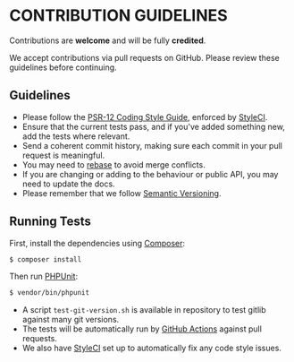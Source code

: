 # CONTRIBUTION GUIDELINES

Contributions are **welcome** and will be fully **credited**.

We accept contributions via pull requests on GitHub. Please review these guidelines before continuing.

## Guidelines

* Please follow the [PSR-12 Coding Style Guide](https://www.php-fig.org/psr/psr-12/), enforced by [StyleCI](https://styleci.io/).
* Ensure that the current tests pass, and if you've added something new, add the tests where relevant.
* Send a coherent commit history, making sure each commit in your pull request is meaningful.
* You may need to [rebase](https://git-scm.com/book/en/v2/Git-Branching-Rebasing) to avoid merge conflicts.
* If you are changing or adding to the behaviour or public API, you may need to update the docs.
* Please remember that we follow [Semantic Versioning](https://semver.org/).

## Running Tests

First, install the dependencies using [Composer](https://getcomposer.org/):

```bash
$ composer install
```

Then run [PHPUnit](https://phpunit.de/):

```bash
$ vendor/bin/phpunit
```

* A script `test-git-version.sh` is available in repository to test gitlib against many git versions.
* The tests will be automatically run by [GitHub Actions](https://github.com/features/actions) against pull requests.
* We also have [StyleCI](https://styleci.io/) set up to automatically fix any code style issues.
